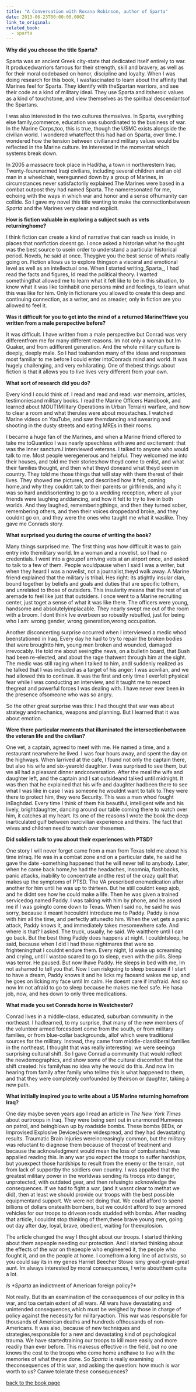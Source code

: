 ```yaml
---
title: "A Conversation with Roxana Robinson, author of Sparta"
date: 2013-06-23T00:00:00.000Z
link_to_original:
related_book:
  - sparta
---
```

**Why did you choose the title Sparta?**

Sparta was an ancient Greek city-state that dedicated itself entirely to war. It producedwarriors famous for their strength, skill and bravery, as well as for their moral codebased on honor, discipline and loyalty. When I was doing research for this book, I wasfascinated to learn about the affinity that Marines feel for Sparta. They identify with theSpartan warriors, and see their code as a kind of military ideal. They use Sparta and itsheroic values as a kind of touchstone, and view themselves as the spiritual descendantsof the Spartans.

I was also interested in the two cultures themselves. In Sparta, everything else  family,commerce, education  was subordinated to the business of war. In the Marine Corps,too, this is true, though the USMC exists alongside the civilian world. I wondered whateffect this had had on Sparta, over time. I wondered how the tension between civilianand military values would be reflected in the Marine culture. Im interested in the momentat which systems break down.

In 2005 a massacre took place in Haditha, a town in northwestern Iraq. Twenty-fourunarmed Iraqi civilians, including several children and an old man in a wheelchair, weregunned down by a group of Marines, in circumstances never satisfactorily explained.The Marines were based in a combat outpost they had named Sparta. The nameresonated for me, echoing with the ways in which war and honor and a sense ofhumanity can collide. So I gave my novel this title wanting to make the connectionbetween _Sparta_ and the Marines very clear and explicit.

**How is fiction valuable in exploring a subject such as vets returninghome?**

I think fiction can create a kind of narrative that can reach us inside, in places that nonfiction doesnt go. I once asked a historian what he thought was the best source to usein order to understand a particular historical period. Novels, he said at once. Theygive you the best sense of whats really going on. Fiction allows us to explore thingson a visceral and emotional level as well as an intellectual one. When I started writing_Sparta_, I had read the facts and figures, Id read the political theory. I wanted somethingthat allowed me to learn what it felt like to be in this situation, to know what it was like toinhabit one persons mind and feelings, to learn what this was like for him. Only in fictionare you allowed to create this deep and continuing connection, as a writer, and as areader, only in fiction are you allowed to feel it.

**Was it difficult for you to get into the mind of a returned Marine?Have you written from a male perspective before?**

It was difficult. I have written from a male perspective but Conrad was very differentfrom me for many different reasons. Im not only a woman but Im Quaker, and from adifferent generation. And the whole military culture is deeply, deeply male. So I had toabandon many of the ideas and responses most familiar to me before I could enter intoConrads mind and world. It was hugely challenging, and very exhilarating. One of thebest things about fiction is that it allows you to live lives very different from your own.

**What sort of research did you do?**

Every kind I could think of. I read and read and read: war memoirs, articles, testimoniesand military books. I read the Marine Officers Handbook, and learned about MOUT(Military Operations in Urban Terrain) warfare, and how to clear a room and what therules were about moustaches. I watched Marine videos on YouTube, and saw themdancing and swearing and shooting in the dusty streets and eating MREs in their rooms.

I became a huge fan of the Marines, and when a Marine friend offered to take me toQuantico I was nearly speechless with awe and excitement: that was the inner sanctum.I interviewed veterans. I talked to anyone who would talk to me. Most people weregenerous and helpful. They welcomed me into their houses, and told me their stories:how theyd come to enlist, and what their families thought, and then what theyd doneand what theyd seen in country. They told me those things that will stay with them therest of their lives. They showed me pictures, and described how it felt, coming home,and why they couldnt talk to their parents or girlfriends, and why it was so hard anddisorienting to go to a wedding reception, where all your friends were laughing anddancing, and how it felt to try to live in both worlds. And they laughed, rememberingthings, and then they turned sober, remembering others, and then their voices droppedand broke, and they couldnt go on, and they were the ones who taught me what it waslike. They gave me Conrads story.

**What surprised you during the course of writing the book?**

Many things surprised me. The first thing was how difficult it was to gain entry into themilitary world. Im a woman and a novelist, so I had no credentials. I went into a groupof arriving vets at an airport once, and asked to talk to a few of them. People wouldpause when I said I was a writer, but when they heard I was a novelist, not a journalist,theyd walk away. A Marine friend explained that the military is tribal. Hes right: its atightly insular clan, bound together by beliefs and goals and duties that are specific tothem, and unrelated to those of outsiders. This insularity means that the rest of us aremade to feel like just that  outsiders. I once went to a Marine recruiting center, just toget a sense of what it was like there. The officers were young, handsome and absolutelyimplacable. They nearly swept me out of the room with a broom. I dont think Ive everbeen so robustly rebuffed, just for being who I am: wrong gender, wrong generation,wrong occupation.

Another disconcerting surprise occurred when I interviewed a medic whod beenstationed in Iraq. Every day he had to try to repair the broken bodies that were broughtto him, young men broken and wounded, damaged irrevocably. He told me about seeingthe news, on a bulletin board, that Bush had been re-elected, and about the rage thatwent through him at the sight. The medic was still raging when I talked to him, andI suddenly realized as he talked that I was included as a target of his anger: I was acivilian, and we had allowed this to continue. It was the first  and only  time I everfelt physical fear while I was conducting an interview, and it taught me to respect thegreat and powerful forces I was dealing with. I have never ever been in the presence ofsomeone who was so angry.

So the other great surprise was this: I had thought that war was about strategy andmechanics, weapons and planning. But I learned that it was about emotion.

**Were there particular moments that illuminated the intersectionbetween the veteran life and the civilian?**

One vet, a captain, agreed to meet with me. He named a time, and a restaurant nearwhere he lived. I was four hours away, and spent the day on the highways. When Iarrived at the cafe, I found not only the captain there, but also his wife and six-yearold daughter. I was surprised to see them, but we all had a pleasant dinner andconversation. After the meal the wife and daughter left, and the captain and I sat outsideand talked until midnight. It was then that he explained that his wife and daughter hadbeen there to see what I was like  in case I was someone he wouldnt want to talk to.They were there to protect him, they were Security. This was a man whod fought inBaghdad. Every time I think of them  his beautiful, intelligent wife and his lively, brightdaughter, dancing around our table  coming there to watch over him, it catches at my heart. Its one of the reasons I wrote the book  the deep inarticulated gulf between ourcivilian experience and theirs. The fact that wives and children need to watch over thesemen.

**Did soldiers talk to you about their experiences with PTSD?**

One story I will never forget came from a man from Texas told me about his time inIraq. He was in a combat zone and on a particular date, he said  he gave the date -something happened that he will never tell to anybody. Later, when he came back home,he had the headaches, insomnia, flashbacks, panic attacks, inability to concentrate andthe rest of the crazy quilt that makes up the symptoms of PTSD. The VA prescribed onemedication after another for him until he was up to thirteen. But he still couldnt keep ajob, and he didnt see how he could make a life. Then he was given a trained servicedog named Paddy. I was talking with him by phone, and he asked me if I was goingto come down to Texas. When I said no, he said he was sorry, because it meant hecouldnt introduce me to Paddy. Paddy is now with him all the time, and perfectly attunedto him. When the vet gets a panic attack, Paddy knows it, and immediately takes mesomewhere safe. And where is that? I asked. The truck, usually, he said. We waitthere until I can go back. But the best thing Paddy does happens at night. I couldntsleep, he said, because when I did I had these nightmares that were so frighteningthat I couldnt endure them. Every night, Id wake up screaming and crying, until I wastoo scared to go to sleep, even with the pills. Sleep was terror. He paused. But now Ihave Paddy. He sleeps in bed with me, Im not ashamed to tell you that. Now I can riskgoing to sleep because if I start to have a dream, Paddy knows it and he licks my faceand wakes me up, and he goes on licking my face until Im calm. He doesnt care if Imafraid. And so now Im not afraid to go to sleep because he makes me feel safe. He hasa job, now, and hes down to only three medications.

**What made you set Conrads home in Westchester?**

Conrad lives in a middle-class, educated, suburban community in the northeast. I hadlearned, to my surprise, that many of the new members of the volunteer armed forcesdont come from the south, or from military families, or from blue-collar backgrounds, allof which were traditional sources for the military. Instead, they came from middle-classliberal families in the northeast. I thought that was really interesting: we were seeinga surprising cultural shift. So I gave Conrad a community that would reflect the newdemographics, and show some of the cultural discomfort that the shift created: his familyhas no idea why he would do this. And now Im hearing from family after family who tellme this is what happened to them, and that they were completely confounded by theirson or daughter, taking a new path.

**What initially inspired you to write about a US Marine returning homefrom Iraq?**

One day  maybe seven years ago  I read an article in _The New York Times_ about ourtroops in Iraq. They were being sent out in unarmored Humvees on patrol, and beingblown up by roadside bombs. These bombs (IEDs, or Improvised Explosive Devices)were widespread, and they had devastating results. Traumatic Brain Injuries wereincreasingly common, but the military was reluctant to diagnose them because of thecost of treatment and because the acknowledgment would mean the loss of combatants.I was appalled reading this. In any war you expect the troops to suffer hardships, but youexpect those hardships to result from the enemy or the terrain, not from lack of supportby the soldiers own country. I was appalled that the greatest military power in the worldwas sending its troops into danger, unprotected, with outdated gear, and then refusingto acknowledge the consequences. If we had to fight a war, (and it wasnt clear to methat we did), then at least we should provide our troops with the best possible equipmentand support. We were not doing that. We could afford to spend billions of dollars onstealth bombers, but we couldnt afford to buy armored vehicles for our troops to driveon roads studded with bombs. After reading that article, I couldnt stop thinking of them,these brave young men, going out day after day, loyal, brave, obedient, waiting for theexplosion.

The article changed the way I thought about our troops. I started thinking about them aspeople needing our protection. And I started thinking about the effects of the war  on thepeople who engineered it, the people who fought it, and on the people at home. I comefrom a long line of activists, so you could say its in my genes  Harriet Beecher Stowe ismy great-great-great aunt. Im always interested by moral consequences, I write aboutthem quite a lot.

_Is *Sparta_ an indictment of American foreign policy?*

Not really. But its an examination of the consequences of our policy in this war, and toa certain extent of all wars. All wars have devastating and unintended consequences,which must be weighed by those in charge of policy against the necessity for militaryaction. This war was responsible for thousands of American deaths and hundreds ofthousands of non-Americans. It was also, because of new techniques and strategies,responsible for a new and devastating kind of psychological trauma. We have startedtraining our troops to kill more easily and more readily than ever before. This makesus effective in the field, but no one knows the cost to the troops who come home andhave to live with the memories of what theyve done. So _Sparta_ is really examining theconsequences of this war, and asking the question: how much is war worth to us? Canwe tolerate these consequences?

[back to the book page](/books/sparta/)
